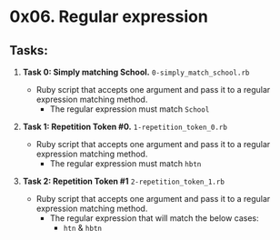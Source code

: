 # 0x06. Regular expression

## Tasks:

1. **Task 0: Simply matching School.** `0-simply_match_school.rb`
   - Ruby script that accepts one argument and pass it to a regular expression matching method.
     - The regular expression must match `School`

2. **Task 1: Repetition Token #0.** `1-repetition_token_0.rb`
   - Ruby script that accepts one argument and pass it to a regular expression matching method.
     - The regular expression must match `hbtn`

3. **Task 2: Repetition Token #1** `2-repetition_token_1.rb`
   - Ruby script that accepts one argument and pass it to a regular expression matching method.
     - The regular expression that will match the below cases:
       - `htn` & `hbtn`

